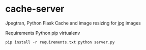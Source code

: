 # cache-server
Jpegtran, Python Flask Cache and image resizing for jpg images

Requirements
Python
pip
virtualenv

`pip install -r requirements.txt
python server.py`
